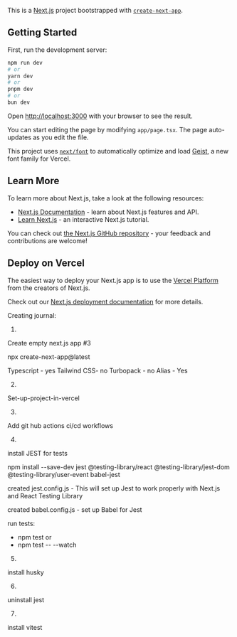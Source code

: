 This is a [Next.js](https://nextjs.org) project bootstrapped with [`create-next-app`](https://nextjs.org/docs/app/api-reference/cli/create-next-app).

## Getting Started

First, run the development server:

```bash
npm run dev
# or
yarn dev
# or
pnpm dev
# or
bun dev
```

Open [http://localhost:3000](http://localhost:3000) with your browser to see the result.

You can start editing the page by modifying `app/page.tsx`. The page auto-updates as you edit the file.

This project uses [`next/font`](https://nextjs.org/docs/app/building-your-application/optimizing/fonts) to automatically optimize and load [Geist](https://vercel.com/font), a new font family for Vercel.

## Learn More

To learn more about Next.js, take a look at the following resources:

- [Next.js Documentation](https://nextjs.org/docs) - learn about Next.js features and API.
- [Learn Next.js](https://nextjs.org/learn) - an interactive Next.js tutorial.

You can check out [the Next.js GitHub repository](https://github.com/vercel/next.js) - your feedback and contributions are welcome!

## Deploy on Vercel

The easiest way to deploy your Next.js app is to use the [Vercel Platform](https://vercel.com/new?utm_medium=default-template&filter=next.js&utm_source=create-next-app&utm_campaign=create-next-app-readme) from the creators of Next.js.

Check out our [Next.js deployment documentation](https://nextjs.org/docs/app/building-your-application/deploying) for more details.

Creating journal:

1. 
Create empty next.js app #3

npx create-next-app@latest

Typescript - yes
Tailwind CSS- no
Turbopack - no
Alias - Yes

2. 
Set-up-project-in-vercel

3.
Add git hub actions ci/cd workflows

4.
install JEST for tests

npm install --save-dev jest @testing-library/react @testing-library/jest-dom @testing-library/user-event babel-jest

created jest.config.js  - This will set up Jest to work properly with Next.js and React Testing Library

created babel.config.js - set up Babel for Jest

run tests: 
- npm test
or 
- npm test -- --watch

5. 
install husky

6. 
uninstall jest

7. 
install vitest

